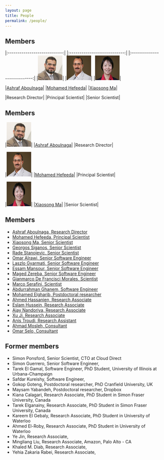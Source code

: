 ```yaml
---
layout: page
title: People
permalink: /people/
---
```


## Members


|:----------------------------:| |:----------------------------:| |:----------------------------:|
|<img class="img img-circle" src="/img/people/ashraf.jpg" height="80px" width="80px" alt="" >| |<img class="img img-circle" src="/img/people/hefeeda.jpg" height="80px" width="80px" alt="" >| |<img class="img img-circle" src="/img/people/xma.jpg" height="80px" width="80px" alt="" >|

|[Ashraf Aboulnaga](/people/ashraf/)| |[Mohamed Hefeeda](/people/mhefeeda/)| |[Xiaosong Ma](/people/xma/)|

|Research Director|	|Principal Scientist| |Senior Scientist|





## Members

|<img class="img img-circle" src="/img/people/ashraf.jpg" height="80px" width="80px" alt="" >|
|[Ashraf Aboulnaga](/people/ashraf/)|
|Research Director|	

|<img class="img img-circle" src="/img/people/hefeeda.jpg" height="80px" width="80px" alt="" >|
|[Mohamed Hefeeda](/people/mhefeeda/)|
|Principal Scientist|	

|<img class="img img-circle" src="/img/people/xma.jpg" height="80px" width="80px" alt="" >|
|[Xiaosong Ma](/people/xma/)|
|Senior Scientist|	



				
## Members


- [ Ashraf Aboulnaga, Research Director](/people/ashraf/)
- [ Mohamed Hefeeda, Principal Scientist](/people/mhefeeda/)
- [ Xiaosong Ma, Senior Scientist](/people/xma/)
- [ Georgos Siganos, Senior Scientist](/people/gsiganos/)
- [ Rade Stanojevic, Senior Scientist](/people/rstanojevic/)
- [Omar Alrawi, Senior Software Engineer](/people/oalrawi/)
- [ Laszlo Gyarmati, Senior Software Engineer](/people/lgyarmati/)
- [ Essam Mansour, Senior Software Engineer](/people/emansour/)
- [Maged Zereba, Senior Software Engineer](/people/mzereba/)
- [ Gianmarco De Francisci Morales, Scientist](/people/gmorales/)
- [ Marco Serafini, Scientist](/people/mserafini/)
- [Abdurrahman Ghanem, Software Engineer](/people/aghanem/)
- [ Mohamed Elgharib, Postdoctoral researcher](/people/melgharib/)
- [Ahmed Hassanien, Research Associate](/people/ahassanien/)
- [Eslam Hussein, Research Associate](/people/ehussein/)
- [Ajay Nandoriya, Research Associate](/people/anandoriya/)
- [Xu Ji, Research Associate](/people/xji/)
- [Anis Troudi, Research Assistant](/people/atroudi/)
- [Ahmad Mosleh, Consultant](/people/amosleh/)
- [Omar Selo, Consultant](/people/oselo/)



## Former members

- Simon Ponsford, Senior Scientist, CTO at Cloud Direct
- Simon Guerrero, Senior Software Engineer, 
- Tarek El Gamal, Software Engineer, PhD Student, University of Illinois at Urbana-Champaign
- Safdar Kureishy, Software Engineer, 
-  Gokop Goteng, Postdoctoral researcher, PhD Cranfield University, UK
-  Maysam Yabandeh, Postdoctoral researcher, Dropbox
- Kiana Calagari, Research Associate, PhD Student in Simon Fraser University, Canada
- Tarek Elganainy, Research Associate, PhD Student in Simon Fraser University, Canada
- Kareem El Gebaly, Research Associate, PhD Student in University of Waterloo
- Ahmed El-Roby, Research Associate, PhD Student in University of Waterloo
- Ye Jin, Research Associate, 
- Mingliang Liu, Research Associate, Amazon, Palo Alto - CA
- Khaled M. Diab, Research Associate, 
- Yehia Zakaria Rabei, Research Associate, 

